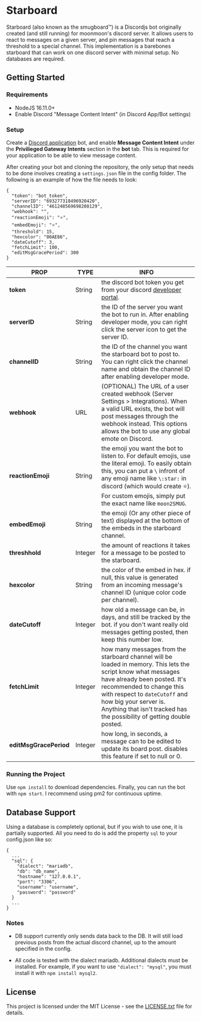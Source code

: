 # Starboard
Starboard (also known as the smugboard™) is a Discordjs bot originally created (and still running) for moonmoon's discord server. It allows users to react to messages on a given server, and pin messages that reach a threshold to a special channel. This implementation is a barebones starboard that can work on one discord server with minimal setup. No databases are required.

## Getting Started
### Requirements
- NodeJS 16.11.0+
- Enable Discord "Message Content Intent" (in Discord App/Bot settings)
### Setup
Create a [Discord application](https://discord.com/developers/applications) bot, and enable **Message Content Intent** under the **Privilieged Gateway Intents** section in the **bot** tab. This is required for your application to be able to view message content.

After creating your bot and cloning the repository, the only setup that needs to be done involves creating a `settings.json` file in the config folder. The following is an example of how the file needs to look:
```
{
  "token": "bot_token",
  "serverID": "693277318496920420",
  "channelID": "461248569698208129",
  "webhook": "",
  "reactionEmoji": "⭐",
  "embedEmoji": "⭐",
  "threshold": 15,
  "hexcolor": "00AE86",
  "dateCutoff": 3,
  "fetchLimit": 100,
  "editMsgGracePeriod": 300
}
```

| PROP | TYPE| INFO |
|--|--|--|
| **token** | String | the discord bot token you get from your discord [developer portal](https://discordapp.com/developers/applications/). |
| **serverID** | String | the ID of the server you want the bot to run in. After enabling developer mode, you can right click the server icon to get the server ID. |
| **channelID** | String | the ID of the channel you want the starboard bot to post to. You can right click the channel name and obtain the channel ID after enabling developer mode. |
| **webhook** | URL | (OPTIONAL) The URL of a user created webhook (Server Settings > Integrations). When a valid URL exists, the bot will post messages through the webhook instead. This options allows the bot to use any global emote on Discord. |
| **reactionEmoji** | String | the emoji you want the bot to listen to. For default emojis, use the literal emoji. To easily obtain this, you can put a `\` infront of any emoji name like `\:star:` in discord (which would create ⭐). For custom emojis, simply put the exact name like `moon2SMUG`. |
| **embedEmoji** | String | the emoji (Or any other piece of text) displayed at the bottom of the embeds in the starboard channel. |
| **threshhold** | Integer | the amount of reactions it takes for a message to be posted to the starboard. |
| **hexcolor** | String | the color of the embed in hex. if null, this value is generated from an incoming message's channel ID (unique color code per channel). |
| **dateCutoff** | Integer | how old a message can be, in days, and still be tracked by the bot. if you don't want really old messages getting posted, then keep this number low. |
| **fetchLimit** | Integer | how many messages from the starboard channel will be loaded in memory. This lets the script know what messages have already been posted. It's recommended to change this with respect to `dateCutoff` and how big your server is. Anything that isn't tracked has the possibility of getting double posted. |
| **editMsgGracePeriod** | Integer | how long, in seconds, a message can to be edited to update its board post. disables this feature if set to null or 0. |

### Running the Project
Use `npm install` to download dependencies. Finally, you can run the bot with `npm start`. I recommend using pm2 for continuous uptime.

## Database Support
Using a database is completely optional, but if you wish to use one, it is partially supported. All you need to do is add the property `sql` to your config.json like so:
```
{
  ...
  "sql": {
    "dialect": "mariadb",
    "db": "db_name",
    "hostname": "127.0.0.1",
    "port": "3306",
    "username": "username",
    "password": "password"
  }
  ...
}
```
### Notes
- DB support currently only sends data back to the DB. It will still load previous posts from the actual discord channel, up to the amount specified in the config.

- All code is tested with the dialect mariadb. Additional dialects must be installed. For example, if you want to use `"dialect": "mysql"`, you must install it with `npm install mysql2`.

## License
This project is licensed under the MIT License - see the [LICENSE.txt](LICENSE.txt) file for details.
